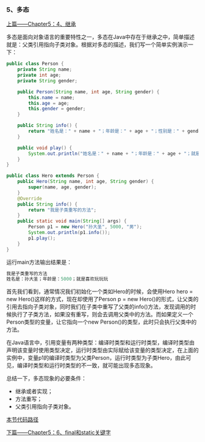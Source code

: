 ### 5、多态

[上篇——Chapter5：4、继承](4、继承.md)

多态是面向对象语言的重要特性之一，多态在Java中存在于继承之中，简单描述就是：父类引用指向子类对象。根据对多态的描述，我们写一个简单实例演示一下：

```java
public class Person {
    private String name;
    private int age;
    private String gender;

    public Person(String name, int age, String gender) {
        this.name = name;
        this.age = age;
        this.gender = gender;
    }

    public String info() {
        return "姓名是：" + name + "；年龄是：" + age + "；性别是：" + gender;
    }

    public void play() {
        System.out.println("姓名是：" + name + "；年龄是：" + age + "；就是喜欢玩玩玩");
    }
}
```

```java
public class Hero extends Person {
    public Hero(String name, int age, String gender) {
        super(name, age, gender);
    }
    @Override
    public String info() {
        return "我是子类重写的方法";
    }
    public static void main(String[] args) {
        Person p1 = new Hero("孙大圣", 5000, "男");
        System.out.println(p1.info());
        p1.play();
    }
}
```

运行main方法输出结果是：

```java
我是子类重写的方法
姓名是：孙大圣；年龄是：5000；就是喜欢玩玩玩
```

首先我们看到，通常情况我们初始化一个类如Hero的时候，会使用Hero hero = new Hero()这样的方式，现在却使用了Person p = new Hero()的形式，让父类的引用去指向子类对象，同时我们在子类中重写了父类的info()方法，发现调用的时候执行了子类方法，如果没有重写，则会去调用父类中的方法。而如果定义一个Person类型的变量，让它指向一个new Person()的类型，此时只会执行父类中的方法。

在Java语言中，引用变量有两种类型：编译时类型和运行时类型，编译时类型由声明该变量时使用类型决定，运行时类型由实际赋给该变量的类型决定，在上面的实例中，变量p1的编译时类型为父类Person，运行时类型为子类Hero，由此可见，编译时类型和运行时类型的不一致，就可能出现多态现象。

总结一下，多态现象的必要条件：

- 继承或者实现；
- 方法重写；
- 父类引用指向子类对象。

[本节代码路径](https://github.com/wmhou/java_blog/tree/master/JavaSE/JavaCode/src/com/wmhou/chapter5/multi)

[下篇——Chapter5：6、final和static关键字](6、final和static关键字.md) 



